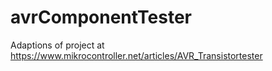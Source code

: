 # avrComponentTester
Adaptions of project at https://www.mikrocontroller.net/articles/AVR_Transistortester
